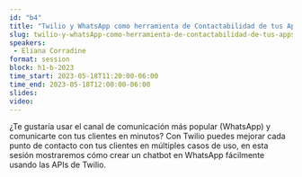 ```yaml
---
id: "b4"
title: "Twilio y WhatsApp como herramienta de Contactabilidad de tus Apps"
slug: twilio-y-whatsApp-como-herramienta-de-contactabilidad-de-tus-apps
speakers:
 - Eliana Corradine
format: session
block: h1-b-2023
time_start: 2023-05-18T11:20:00-06:00
time_end: 2023-05-18T12:00:00-06:00
slides: 
video: 
---
```


¿Te gustaría usar el canal de comunicación más popular (WhatsApp) y comunicarte con tus clientes en minutos? Con Twilio puedes mejorar cada punto de contacto con tus clientes en múltiples casos de uso, en esta sesión mostraremos cómo crear un chatbot en WhatsApp fácilmente usando las APIs de Twilio.